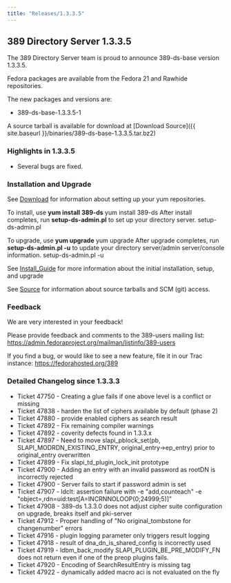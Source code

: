 ```yaml
---
title: "Releases/1.3.3.5"
---
```

389 Directory Server 1.3.3.5
-----------------------------

The 389 Directory Server team is proud to announce 389-ds-base version 1.3.3.5.

Fedora packages are available from the Fedora 21 and Rawhide repositories.

The new packages and versions are:

-   389-ds-base-1.3.3.5-1

A source tarball is available for download at [Download Source]({{ site.baseurl }}/binaries/389-ds-base-1.3.3.5.tar.bz2)

### Highlights in 1.3.3.5

-   Several bugs are fixed.

### Installation and Upgrade

See [Download](../download.html) for information about setting up your yum repositories.

To install, use **yum install 389-ds** yum install 389-ds After install completes, run **setup-ds-admin.pl** to set up your directory server. setup-ds-admin.pl

To upgrade, use **yum upgrade** yum upgrade After upgrade completes, run **setup-ds-admin.pl -u** to update your directory server/admin server/console information. setup-ds-admin.pl -u

See [Install\_Guide](../legacy/install-guide.html) for more information about the initial installation, setup, and upgrade

See [Source](../development/source.html) for information about source tarballs and SCM (git) access.

### Feedback

We are very interested in your feedback!

Please provide feedback and comments to the 389-users mailing list: <https://admin.fedoraproject.org/mailman/listinfo/389-users>

If you find a bug, or would like to see a new feature, file it in our Trac instance: <https://fedorahosted.org/389>

### Detailed Changelog since 1.3.3.3

-   Ticket 47750 - Creating a glue fails if one above level is a conflict or missing
-   Ticket 47838 - harden the list of ciphers available by default (phase 2)
-   Ticket 47880 - provide enabled ciphers as search result
-   Ticket 47892 - Fix remaining compiler warnings
-   Ticket 47892 - coverity defects found in 1.3.3.x
-   Ticket 47897 - Need to move slapi_pblock_set(pb, SLAPI_MODRDN_EXISTING_ENTRY, original_entry->ep_entry) prior to original_entry overwritten
-   Ticket 47899 - Fix slapi_td_plugin_lock_init prototype
-   Ticket 47900 - Adding an entry with an invalid password as rootDN is incorrectly rejected
-   Ticket 47900 - Server fails to start if password admin is set
-   Ticket 47907 - ldclt: assertion failure with -e "add,counteach" -e "object=<ldif file>,rdn=uid:test[A=INCRNNOLOOP(0;24999;5)]"
-   Ticket 47908 - 389-ds 1.3.3.0 does not adjust cipher suite configuration on upgrade, breaks itself and pki-server
-   Ticket 47912 - Proper handling of "No original_tombstone for changenumber" errors
-   Ticket 47916 - plugin logging parameter only triggers result logging
-   Ticket 47918 - result of dna_dn_is_shared_config is incorrectly used
-   Ticket 47919 - ldbm_back_modify SLAPI_PLUGIN_BE_PRE_MODIFY_FN does not return even if one of the preop plugins fails.
-   Ticket 47920 - Encoding of SearchResultEntry is missing tag
-   Ticket 47922 - dynamically added macro aci is not evaluated on the fly
